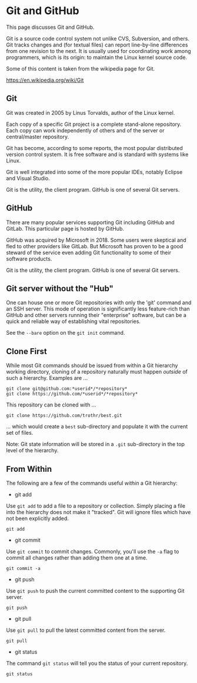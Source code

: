 # Git and GitHub

This page discusses Git and GitHub.

Git is a source code control system not unlike CVS, Subversion,
and others. Git tracks changes and (for textual files) can report
line-by-line differences from one revision to the next. It is
usually used for coordinating work among programmers, which is
its origin: to maintain the Linux kernel source code.

Some of this content is taken from the wikipedia page for Git.

https://en.wikipedia.org/wiki/Git

## Git

Git was created in 2005 by Linus Torvalds, author of the Linux kernel.

Each copy of a specific Git project is a complete stand-alone repository.
Each copy can work independently of others and of the server or
central/master repository.

Git has become, according to some reports, the most popular distributed
version control system. It is free software and is standard with systems
like Linux.

Git is well integrated into some of the more popular IDEs,
notably Eclipse and Visual Studio.

Git is the utility, the client program.
GitHub is one of several Git servers.

## GitHub

There are many popular services supporting Git including GitHub
and GitLab. This particular page is hosted by GitHub.

GitHub was acquired by Microsoft in 2018.
Some users were skeptical and fled to other providers like GitLab.
But Microsoft has proven to be a good steward of the service
even adding Git functionality to some of their software products.

Git is the utility, the client program.
GitHub is one of several Git servers.

## Git server without the "Hub"

One can house one or more Git repositories with only the 'git'
command and an SSH server. This mode of operation is significantly
less feature-rich than GitHub and other servers running their
"enterprise" software, but can be a quick and reliable way of
establishing vital repositories.

See the `--bare` option on the `git init` command.

## Clone First

<!--                                                                 -->
While most Git commands should be issued from within a Git hierarchy
working directory, cloning of a repository naturally must happen
*outside* of such a hierarchy. Examples are ...

    git clone git@github.com:*userid*/*repository*
    git clone https://github.com/*userid*/*repository*

This repository can be cloned with ...

    git clone https://github.com/trothr/best.git

 ... which would create a `best` sub-directory and populate it
with the current set of files.

Note:
Git state information will be stored in a `.git` sub-directory
in the top level of the hierarchy.

## From Within

The following are a few of the commands useful *within* a Git hierarchy:

* git add

Use `git add` to add a file to a repository or collection.
Simply placing a file into the hierarchy does not make it "tracked".
Git will ignore files which have not been explicitly added.

    git add

* git commit

Use `git commit` to commit changes.
Commonly, you'll use the `-a` flag to commit all changes
rather than adding them one at a time.

    git commit -a

* git push

Use `git push` to push the current committed content
to the supporting Git server.

    git push

* git pull

Use `git pull` to pull the latest committed content from the server.

    git pull

* git status

The command `git status` will tell you the status
of your current repository.

    git status






